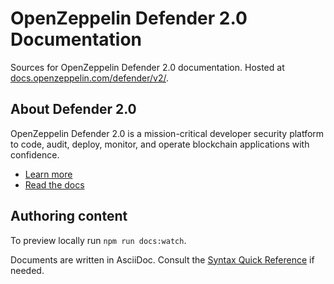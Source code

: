 # OpenZeppelin Defender 2.0 Documentation

Sources for OpenZeppelin Defender 2.0 documentation. Hosted at [docs.openzeppelin.com/defender/v2/](https://docs.openzeppelin.com/defender/v2/).

## About Defender 2.0

OpenZeppelin Defender 2.0 is a mission-critical developer security platform to code, audit, deploy, monitor, and operate blockchain applications with confidence.

- [Learn more](https://openzeppelin.com/defender)
- [Read the docs](https://docs.openzeppelin.com/defender/v2/)

## Authoring content

To preview locally run `npm run docs:watch`.

Documents are written in AsciiDoc. Consult the [Syntax Quick Reference](https://asciidoctor.org/docs/asciidoc-syntax-quick-reference/) if needed.
